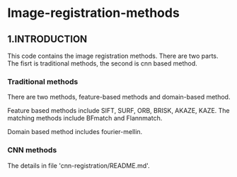 # Image-registration-methods
## 1.INTRODUCTION

This code contains the image registration methods. There are two parts.
The fisrt is traditional methods, the second is cnn based method.

### Traditional methods
There are two methods, feature-based methods and domain-based method.

Feature based methods include SIFT, SURF, ORB, BRISK, AKAZE, KAZE. The matching methods include BFmatch and Flannmatch.

Domain based method includes fourier-mellin.

### CNN methods

The details in file 'cnn-registration/README.md'.